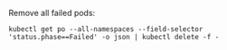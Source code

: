 
Remove all failed pods:

```
kubectl get po --all-namespaces --field-selector 'status.phase==Failed' -o json | kubectl delete -f -
```

